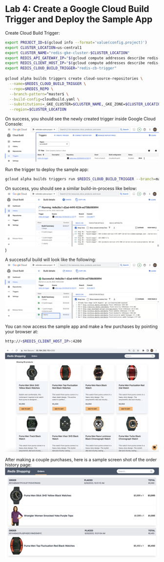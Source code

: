 # Lab 4: Create a Google Cloud Build Trigger and Deploy the Sample App
Create Cloud Build Trigger:
```bash
export PROJECT_ID=$(gcloud info --format='value(config.project)')
export CLUSTER_LOCATION=us-central1
export CLUSTER_NAME="redis-gke-cluster-$CLUSTER_LOCATION"
export REDIS_API_GATEWAY_IP="$(gcloud compute addresses describe redis-api-gateway-ip --region=us-central1 --format='value(address)')"
export REDIS_CLIENT_HOST_IP="$(gcloud compute addresses describe redis-client-host-ip --region=us-central1 --format='value(address)')"
export REDIS_CLOUD_BUILD_TRIGGER="redis-cb-trigger"

gcloud alpha builds triggers create cloud-source-repositories \
  --name=$REDIS_CLOUD_BUILD_TRIGGER \
  --repo=$REDIS_REPO \
  --branch-pattern=^master$ \
  --build-config=cloudbuild.yaml \
  --substitutions=_GKE_CLUSTER=$CLUSTER_NAME,_GKE_ZONE=$CLUSTER_LOCATION,_API_GATEWAY_IP=$REDIS_API_GATEWAY_IP,_CLIENT_IP=$REDIS_CLIENT_HOST_IP,_REDIS_URI=$REDIS_URI,_REDIS_INSIGHT_PORT=$REDIS_INSIGHT_PORT \
  --region=$CLUSTER_LOCATION
```
On success, you should see the newly created trigger inside Google Cloud Console:
![CB Trigger](./img/CB_Trigger.png)
    
Run the trigger to deploy the sample app:
```bash
gcloud alpha builds triggers run $REDIS_CLOUD_BUILD_TRIGGER --branch=master --region=$CLUSTER_LOCATION
```
    
On success, you should see a similar build-in-process like below:
![CB Trigger History](./img/CB_Trigger_Build.png))
    
A successful build will look like the following:
![CB Trigger Build Success](./img/CB_Trigger_Build_Success.png)
     
You can now access the sample app and make a few purchases by pointing your browser at:
```bash
http://<$REDIS_CLIENT_HOST_IP>:4200
```
![Redis Shopping](./img/Redis_Shopping.png)
    
After making a couple purchases, here is a sample screen shot of the order history page:
![Order History](./img/Order_History.png)
          

